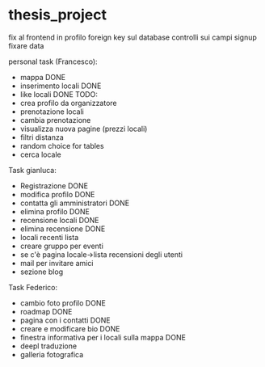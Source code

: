 # thesis_project

fix al frontend in profilo
foreign key sul database
controlli sui campi signup
fixare data

personal task (Francesco): 
- mappa DONE 
- inserimento locali DONE
- like locali DONE 
TODO:  
- crea profilo da organizzatore 
- prenotazione locali
- cambia prenotazione
- visualizza nuova pagine (prezzi locali)
- filtri distanza 
- random choice for tables
- cerca locale

Task gianluca:
- Registrazione DONE
- modifica profilo DONE
- contatta gli amministratori DONE
- elimina profilo DONE
- recensione locali DONE
- elimina recensione DONE
- locali recenti lista
- creare gruppo per eventi
- se c'è pagina locale->lista recensioni degli utenti
- mail per invitare amici
- sezione blog

Task Federico:
- cambio foto profilo DONE
- roadmap DONE
- pagina con i contatti DONE
- creare e modificare bio DONE
- finestra informativa per i locali sulla mappa DONE
- deepl traduzione
- galleria fotografica
